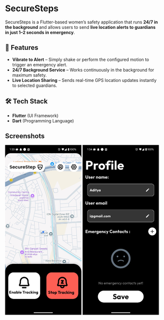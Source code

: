 
# SecureSteps

SecureSteps is a Flutter-based women’s safety application that runs **24/7 in the background** and allows users to send **live location alerts to guardians in just 1–2 seconds in emergency**.

## 🚀 Features
- **Vibrate to Alert** – Simply shake or perform the configured motion to trigger an emergency alert.  
- **24/7 Background Service** – Works continuously in the background for maximum safety.  
- **Live Location Sharing** – Sends real-time GPS location updates instantly to selected guardians.  

## 🛠 Tech Stack
- **Flutter** (UI Framework)  
- **Dart** (Programming Language)  

## Screenshots
<p align="center">
  <img src="app_ss_1.jpg" alt="App Screenshot 1" width="250"/>
  <img src="app_ss_2.jpg" alt="App Screenshot 2" width="250"/>
<!--   <img src="app_working.gif" alt="App Working" width="250"/> -->
</p>





